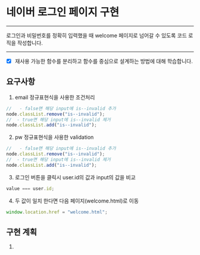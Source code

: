 # 네이버 로그인 페이지 구현

---

로그인과 비밀번호를 정확히 입력했을 때 welcome 페이지로 넘어갈 수 있도록 코드 로직을 작성합니다.

---

- [x] 재사용 가능한 함수를 분리하고 함수를 중심으로 설계하는 방법에 대해 학습합니다.

## 요구사항

1. email 정규표현식을 사용한 조건처리

```js
//   - false면 해당 input에 is--invalid 추가
node.classList.remove("is--invalid");
//  - true면 해당 input에 is--invalid 제거
node.classList.add("is--invalid");
```

2. pw 정규표현식을 사용한 validation

```js
//   - false면 해당 input에 is--invalid 추가
node.classList.remove("is--invalid");
//  - true면 해당 input에 is--invalid 제거
node.classList.add("is--invalid");
```

3. 로그인 버튼을 클릭시 user.id의 값과 input의 값을 비교

```js
value === user.id;
```

4. 두 값이 일치 한다면 다음 페이지(welcome.html)로 이동

```js
window.location.href = "welcome.html";
```

## 구현 계획

1.
